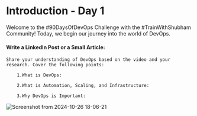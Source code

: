 # Introduction - Day 1
Welcome to the #90DaysOfDevOps Challenge with the #TrainWithShubham Community! Today, we begin our journey into the world of DevOps. 



#### Write a LinkedIn Post or a Small Article:

    Share your understanding of DevOps based on the video and your research. Cover the following points:

        1.What is DevOps:

        2.What is Automation, Scaling, and Infrastructure:

        3.Why DevOps is Important:

![Screenshot from 2024-10-26 18-06-21](https://github.com/user-attachments/assets/62f3aa58-b5fd-4ed3-a6e7-4686d7a77d97)
